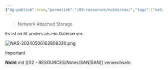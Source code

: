 ```yaml
---
{"dg-publish":true,"permalink":"/02-resources/notes/nas/","tags":["netzwerk","speicher","GFN/prüfungsrelevant/AP1","hardware"],"noteIcon":"","updated":"2025-09-05T10:12:30.000+02:00"}
---
```


> Network Attached Storage

Es ist nicht anders als ein Dateiserver.

![NAS-20240506162808320.png](/img/user/02%20-%20RESOURCES/Files/IMG/NAS-20240506162808320.png)

>[!important] 
>**Nicht** mit [[02 - RESOURCES/Notes/SAN\|SAN]] verwechseln
